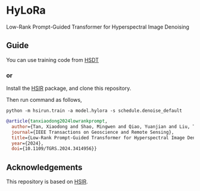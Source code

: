# HyLoRa
Low-Rank Prompt-Guided Transformer for Hyperspectral Image Denoising

## Guide
You can use training code from [HSDT](https://github.com/Zeqiang-Lai/HSDT) 

### or

Install the [HSIR](https://github.com/bit-isp/HSIR) package, and clone this repository. 

Then run command as follows,
```
python -m hsirun.train -a model.hylora -s schedule.denoise_default
```

```bibtex
@article{tanxiaodong2024lowrankprompt,
  author={Tan, Xiaodong and Shao, Mingwen and Qiao, Yuanjian and Liu, Tiyao and Cao, Xiangyong},
  journal={IEEE Transactions on Geoscience and Remote Sensing}, 
  title={Low-Rank Prompt-Guided Transformer for Hyperspectral Image Denoising}, 
  year={2024},
  doi={10.1109/TGRS.2024.3414956}}
```
## Acknowledgements
This repository is based on [HSIR](https://github.com/bit-isp/HSIR).
